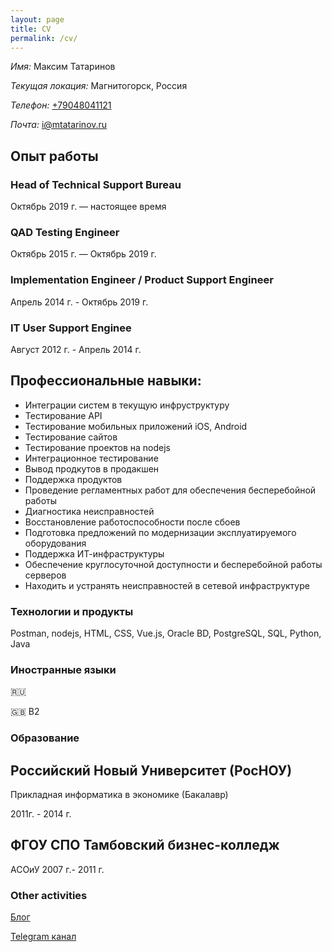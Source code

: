 ```yaml
---
layout: page
title: CV
permalink: /cv/
---
```


*Имя:* Максим Татаринов

*Текущая локация:* Магнитогорск, Россия 

*Телефон:* <a href="tel:+79048041121">+79048041121</a> 

*Почта:* <a href="mailto:i@mtatarinov.ru">i@mtatarinov.ru</a>

## Опыт работы 

### Head of Technical Support Bureau

Октябрь 2019 г. — настоящее время

### QAD Testing Engineer

Октябрь 2015 г. — Октябрь 2019 г.

### Implementation Engineer / Product Support Engineer

Апрель 2014 г. - Октябрь 2019 г.

### IT User Support Enginee

Август 2012 г. - Апрель 2014 г.

## Профессиональные навыки:

- Интеграции систем в текущую инфруструктуру
- Тестирование API
- Тестирование мобильных приложений iOS, Android
- Тестирование сайтов
- Тестирование проектов на nodejs
- Интеграционное тестирование 
- Вывод продкутов в продакшен 
- Поддержка продуктов
- Проведение регламентных работ для обеспечения бесперебойной работы
- Диагностика неисправностей
- Восстановление работоспособности после сбоев
- Подготовка предложений по модернизации эксплуатируемого оборудования
- Поддержка ИТ-инфраструктуры
- Обеспечение круглосуточной доступности и бесперебойной работы серверов
- Находить и устранять неисправностей в сетевой инфраструктуре

### Технологии и продукты

Postman, nodejs, HTML, CSS, Vue.js,  Oracle BD, PostgreSQL, SQL, Python, Java

### Иностранные языки

🇷🇺

🇬🇧 B2

### Образование

## Российский Новый Университет (РосНОУ)

Прикладная информатика в экономике (Бакалавр)

2011г. - 2014 г.

## ФГОУ СПО Тамбовский бизнес-колледж

АСОиУ
2007 г.- 2011 г.


### Other activities

[Блог](https://blog.tatarinov.space)

[Telegram канал](https://t.me/beaverclan)

